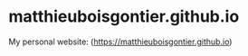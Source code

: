 matthieuboisgontier.github.io
=============================

My personal website: (https://matthieuboisgontier.github.io)
